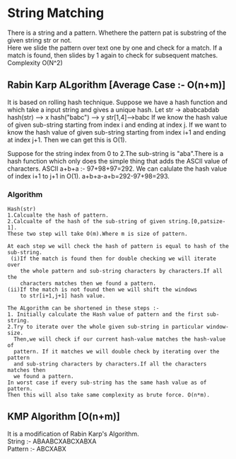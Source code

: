 # String Matching
There is a string and a pattern. Whethere the pattern pat is substring of the given string str or not. <br>
Here we slide the pattern over text one by one and check for a match. If a match is found, then slides by 1 again to check for subsequent matches.
Complexity O(N^2)
## Rabin Karp ALgorithm [Average Case :- O(n+m)]
It is based on rolling hash technique. Suppose we have a hash function and
which take a input string and gives a unique hash.
Let 
   str -> ababcabdab
   hash(str) --> x
   hash("babc") --> y
   str[1,4]-->babc
   If we know the hash value of given sub-string starting from index i and ending 
   at index j.
   If we want to know the hash value of given sub-string starting from index i+1 and ending 
   at index j+1. Then we can get this is O(1).
   
   Suppose for the string index from 0 to 2.The sub-string is "aba".There is a
   hash function which only does the simple thing that adds the ASCII value of
   characters. ASCII a+b+a :- 97+98+97=292.
                                          We can calulate the hash value of 
    index i+1 to j+1 in O(1). a+b+a-a+b=292-97+98=293.
    
   ### Algorithm
    
    Hash(str)
    1.Calcualte the hash of pattern.
    2.Calcualte of the hash of the sub-string of given string.[0,patsize-1].
    These two step will take O(m).Where m is size of pattern.
    
    At each step we will check the hash of pattern is equal to hash of the
    sub-string. 
     (i)If the match is found then for double checking we will iterate over
        the whole pattern and sub-string characters by characters.If all the 
        characters matches then we found a pattern.
    (ii)If the match is not found then we will shift the windows
        to str[i+1,j+1] hash value.
        
    The ALgorithm can be shortened in these steps :-
    1. Initially calculate the Hash value of pattern and the first sub-string.
    2.Try to iterate over the whole given sub-string in particular window-size.
      Then,we will check if our current hash-value matches the hash-value of 
      pattern. If it matches we will double check by iterating over the pattern
      and sub-string characters by characters.If all the characters matches then
      we found a pattern.
    In worst case if every sub-string has the same hash value as of pattern.
    Then this will also take same complexity as brute force. O(n*m).
    
  ## KMP Algorithm [O(n+m)]
   It is a modification of Rabin Karp's Algorithm.<br>
   String :- ABAABCXABCXABXA<br>
   Pattern :- ABCXABX<br>
 
    

